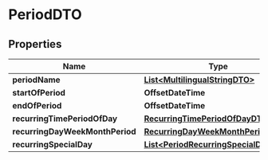 

# PeriodDTO


## Properties

Name | Type | Description | Notes
------------ | ------------- | ------------- | -------------
**periodName** | [**List&lt;MultilingualStringDTO&gt;**](MultilingualStringDTO.md) |  |  [optional]
**startOfPeriod** | **OffsetDateTime** |  |  [optional]
**endOfPeriod** | **OffsetDateTime** |  |  [optional]
**recurringTimePeriodOfDay** | [**RecurringTimePeriodOfDayDTO**](RecurringTimePeriodOfDayDTO.md) |  |  [optional]
**recurringDayWeekMonthPeriod** | [**RecurringDayWeekMonthPeriodDTO**](RecurringDayWeekMonthPeriodDTO.md) |  |  [optional]
**recurringSpecialDay** | [**List&lt;PeriodRecurringSpecialDayDTO&gt;**](PeriodRecurringSpecialDayDTO.md) |  |  [optional]



